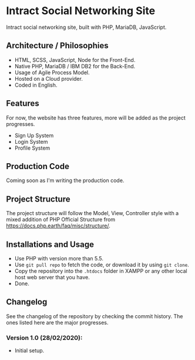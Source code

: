 # Intract Social Networking Site
Intract social networking site, built with PHP, MariaDB, JavaScript.

## Architecture / Philosophies
* HTML, SCSS, JavaScript, Node for the Front-End.
* Native PHP, MariaDB / IBM DB2 for the Back-End.
* Usage of Agile Process Model.
* Hosted on a Cloud provider.
* Coded in English.

## Features
For now, the website has three features, more will be added as the project progresses.
* Sign Up System
* Login System
* Profile System

## Production Code
Coming soon as I'm writing the production code.

## Project Structure
The project structure will follow the Model, View, Controller style with a mixed addition of PHP Official Structure from https://docs.php.earth/faq/misc/structure/.

## Installations and Usage
* Use PHP with version more than 5.5.
* Use `git pull repo` to fetch the code, or download it by using `git clone`.
* Copy the repository into the `.htdocs` folder in XAMPP or any other local host web server that you have.
* Done.

## Changelog
See the changelog of the repository by checking the commit history. The ones listed here are the major progresses.

### Version 1.0 (28/02/2020):
* Initial setup.